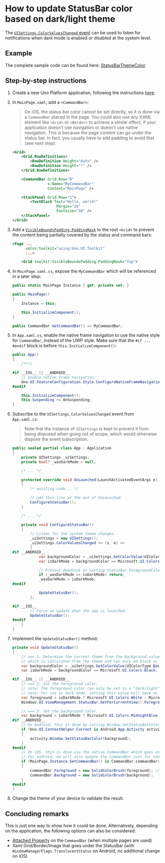 # How to update StatusBar color based on dark/light theme

The [`UISettings.ColorValuesChanged` event](https://docs.microsoft.com/en-us/uwp/api/windows.ui.viewmanagement.uisettings.colorvalueschanged) can be used to listen for notifications when dark mode is enabled or disabled at the system level.

## Example
The complete sample code can be found here: [StatusBarThemeColor](https://github.com/unoplatform/Uno.Samples/tree/master/UI/StatusBarThemeColor)

## Step-by-step instructions

1. Create a new Uno Platform application, following the instructions [here](../get-started.md).
2. In `MainPage.xaml`, add a `<CommandBar>`:
    > On iOS, the status bar color cannot be set directly, so it is done via a `CommandBar` placed in the page. You could also use any XAML element like `<Grid>` or `<Border>` to achieve a similar effect, if your application doesn't use navigation or doesn't use native navigation. This is because the page content can go under the status bar. In fact, you usually have to add padding to avoid that (see next step).
    ```xml
    <Grid>
        <Grid.RowDefinitions>
            <RowDefinition Height="Auto" />
            <RowDefinition Height="*" />
        </Grid.RowDefinitions>

        <CommandBar Grid.Row="0"
                    x:Name="MyCommandBar"
                    Content="MainPage" />

        <StackPanel Grid.Row="1">
            <TextBlock Text="Hello, world!"
                        Margin="20"
                        FontSize="30" />
        </StackPanel>
    </Grid>
    ```
3. Add a [`VisibleBoundsPadding.PaddingMask`](../features/VisibleBoundsPadding.md) to the root `<Grid>` to prevent the content being partially covered by the status and command bars:
    ```xml
    <Page ...
          xmlns:toolkit="using:Uno.UI.Toolkit"
          ...>

        <Grid toolkit:VisibleBoundsPadding.PaddingMask="Top">
    ```
4. In `MainPage.xaml.cs`, expose the `MyCommandBar` which will be referenced in a later step:
    ```cs
    public static MainPage Instance { get; private set; }

    public MainPage()
    {
        Instance = this;

        this.InitializeComponent();
    }

    public CommandBar GetCommandBar() => MyCommandBar;
    ```

5. In `App.xaml.cs`, enable the native frame navigation to use the native style for `CommandBar`, instead of the UWP style. Make sure that the `#if ... #endif` block is before `this.InitializeComponent()`:
    ```cs
    public App()
    {
        /***/

    #if __IOS__ || __ANDROID__
        // Enable native frame navigation.
        Uno.UI.FeatureConfiguration.Style.ConfigureNativeFrameNavigation();
    #endif

        this.InitializeComponent();
        this.Suspending += OnSuspending;
    }
    ```

6. Subscribe to the `UISettings.ColorValuesChanged` event from `App.xaml.cs`:
    > Note that the instance of `UISettings` is kept to prevent it from being disposed when going out of scope, which would otherwise dispose the event subscription.
    ```cs
    public sealed partial class App : Application
    {
        private UISettings _uiSettings;
        private bool? _wasDarkMode = null;

        /* ... */

        protected override void OnLaunched(LaunchActivatedEventArgs e)
        {
            /* existing code... */

            // add this line at the end of OnLaunched:
            ConfigureStatusBar();
        }

        /* ... */

        private void ConfigureStatusBar()
        {
            // Listen for the system theme changes.
            _uiSettings = new UISettings();
            _uiSettings.ColorValuesChanged += (s, e) =>
            {
    #if __ANDROID__
                var backgroundColor = _uiSettings.GetColorValue(UIColorType.Background);
                var isDarkMode = backgroundColor == Microsoft.UI.Colors.Black;

                // Prevent deadlock as setting StatusBar.ForegroundColor will also trigger this event.
                if (_wasDarkMode == isDarkMode) return;
                _wasDarkMode = isDarkMode;
    #endif

                UpdateStatusBar();
            };

    #if __IOS__
            // Force an update when the app is launched.
            UpdateStatusBar();
    #endif
        }
    }
    ```

7. Implement the `UpdateStatusBar()` method:
    ```cs
    private void UpdateStatusBar()
    {
        // === 1. Determine the current theme from the background value,
        // which is calculated from the theme and can only be black or white.
        var backgroundColor = _uiSettings.GetColorValue(UIColorType.Background);
        var isDarkMode = backgroundColor == Microsoft.UI.Colors.Black;

    #if __IOS__ || __ANDROID__
        // === 2. Set the foreground color.
        // note: The foreground color can only be set to a "dark/light" value. See uno remarks on StatusBar.ForegroundColor.
        // note: For ios in dark mode, setting this value will have no effect.
        var foreground = isDarkMode ? Microsoft.UI.Colors.White : Microsoft.UI.Colors.Black;
        Windows.UI.ViewManagement.StatusBar.GetForCurrentView().ForegroundColor = foreground;

        // === 3. Set the background color.
        var background = isDarkMode ? Microsoft.UI.Colors.MidnightBlue : Microsoft.UI.Colors.SkyBlue;
    #if __ANDROID__
        // On Android, this is done by calling Window.SetStatusBarColor.
        if (Uno.UI.ContextHelper.Current is Android.App.Activity activity)
        {
            activity.Window.SetStatusBarColor(background);
        }
    #endif
        // On iOS, this is done via the native CommandBar which goes under the status bar.
        // For android, we will also update the CommandBar just for consistency.
        if (MainPage.Instance.GetCommandBar() is CommandBar commandBar)
        {
            commandBar.Foreground = new SolidColorBrush(foreground); // controls the color for the "MainPage" page title
            commandBar.Background = new SolidColorBrush(background);
        }
    #endif
    }

8. Change the theme of your device to validate the result.

## Concluding remarks

This is just one way to show how it could be done. Alternatively, depending on the application, the following options can also be considered:
- [Attached Property](https://docs.microsoft.com/en-us/windows/uwp/xaml-platform/attached-properties-overview) on the `CommandBar` (when multiple pages are used)
- Xaml Grid/Border/Image that goes under the StatusBar (with `WindowManagerFlags.TranslucentStatus` on Android, no additional change on iOS)
